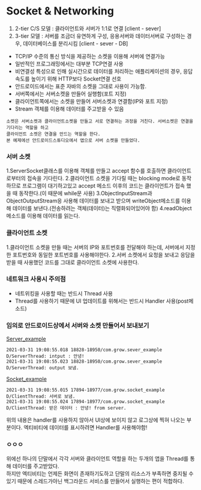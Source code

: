# Socket & Networking

1. 2-tier C/S 모델 : 클라이언트와 서버가 1:1로 연결 [client - sever]
2. 3-tier 모델 : 서버를 조금더 유연하게 구성, 응용서버와 데이터서버로 구성하는 경우, 데이터베이스를 분리시킴 [client - sever - DB]

+ TCP/IP 수준의 통신 방식을 제공하는 소켓을 이용해 서버에 연결가능
+ 일반적인 프로그래밍에서는 대부분 TCP연결 사용
+ 비연결성 특성으로 인해 실시간으로 데이터를 처리하는 애플리케이션의 경우, 응답 속도를 높이기 위해 HTTP보다 Socket연결 선호
+ 안드로이드에서는 표준 자바의 소켓을 그대로 사용이 가능함.
+ 서버쪽에서는 서버소켓을 만들어 실행함(포트 지정)
+ 클라이언트쪽에서는 소켓을 만들어 서버소켓과 연결함(IP와 포트 지정)
+ Stream 객체를 이용해 데이터를 주고받을 수 있음
```
소켓은 서버소켓과 클라이언트소켓을 만들고 서로 연결하는 과정을 거친다. 서버소켓은 연결을 기다리는 역할을 하고  
클라이언트 소켓은 연결을 만드는 역할을 한다.  
본 예제에선 안드로이드스튜디오에서 앱으로 서버 소켓을 만들었다.
```

### 서버 소켓
1.ServerSocket클래스를 이용해 객체를 만들고 accept 함수를 호출하면 클라이언트로부터의 접속을 기다린다.
2.클라이언트 소켓을 기다릴 때는 blocking mode로 동작하므로 프로그램이 대기하고있고 accept 메소드 이후의 코드는 클라이언트가 접속 했을 때 동작한다.(이 때문에 while문 사용)
3.ObjectInputStream과 ObjectOutputStream응 사용해 데이터를 보내고 받으며 writeObject메소드를 이용해 데이터를 보낸다.(전송하려는 객체(데이터)는 직렬화되어있어야 함)
4.readObject 메소드를 이용해 데이터를 읽는다.

### 클라이언트 소켓
1.클라이언트 소켓을 만들 때는 서버의 IP와 포트번호를 전달해야 하는데, 서버에서 지정한 포트번호와 동일한 포트번호를 사용해야한다.
2.서버 소켓에서 요청을 보내고 응담을 받을 때 사용했던 코드를 그대로 클라이언트 소켓에 사용한다.

### 네트워크 사용시 주의점
+ 네트위킹을 사용할 때는 반드시 Thread 사용
+ Thread를 사용하기 때문에 UI 업데이트를 위해서는 반드시 Handler 사용(post메소드)


### 임의로 안드로이드상에서 서버와 소켓 만들어서 보내보기
[Server_example](https://github.com/h0keun/server_example)
```
2021-03-31 19:08:55.018 18828-18950/com.grow.sever_example D/ServerThread: intput : 안녕!
2021-03-31 19:08:55.023 18828-18950/com.grow.sever_example D/ServerThread: output 보냄.
```
[Socket_example](https://github.com/h0keun/socket_example/tree/main)
```
2021-03-31 19:08:55.015 17894-18977/com.grow.socket_example D/ClientThread: 서버로 보냄.
2021-03-31 19:08:55.024 17894-18977/com.grow.socket_example D/ClientThread: 받은 데이터 : 안녕! from server.
```
위의 내용은 handler를 사용하지 않아서 UI상에 보이지 않고 로그상에 찍혀 나오는 부분이다.
엑티비티에 데이터를 표시하려면 Handler를 사용해야함!

### ㅇㅇㅇ
위에선 하나의 단말에서 각각 서버와 클라이언트 역할을 하는 두개의 앱을 Thread를 통해 데이터를 주고받았다.  
하지만 엑티비티는 언제든 화면이 존재하기도하고 단말의 리소스가 부족하면 중지될 수 있기 때문에 스레드가아닌 백그라운드 서비스를 만들어서 실행하는 편이 적합하다.
